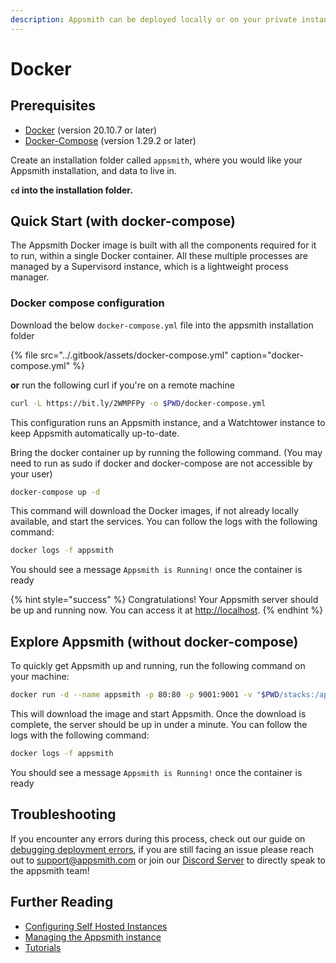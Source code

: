 ```yaml
---
description: Appsmith can be deployed locally or on your private instance using Docker
---
```


# Docker

## Prerequisites

* [Docker](https://docs.docker.com/get-docker/) \(version 20.10.7 or later\)
* [Docker-Compose](https://docs.docker.com/compose/install/) \(version 1.29.2 or later\)

Create an installation folder called `appsmith`, where you would like your Appsmith installation, and data to live in.

**`cd` into the installation folder.**

## Quick Start \(with docker-compose\)

The Appsmith Docker image is built with all the components required for it to run, within a single Docker container. All these multiple processes are managed by a Supervisord instance, which is a lightweight process manager.

### Docker compose configuration

Download the below `docker-compose.yml` file into the appsmith installation folder

{% file src="../.gitbook/assets/docker-compose.yml" caption="docker-compose.yml" %}

**or** run the following curl if you're on a remote machine

```bash
curl -L https://bit.ly/2WMPFPy -o $PWD/docker-compose.yml
```

This configuration runs an Appsmith instance, and a Watchtower instance to keep Appsmith automatically up-to-date.

Bring the docker container up by running the following command. \(You may need to run as sudo if docker and docker-compose are not accessible by your user\)

```bash
docker-compose up -d
```

This command will download the Docker images, if not already locally available, and start the services. You can follow the logs with the following command:

```bash
docker logs -f appsmith
```

You should see a message `Appsmith is Running!` once the container is ready

{% hint style="success" %}
Congratulations! Your Appsmith server should be up and running now. You can access it at [http://localhost](http://localhost).
{% endhint %}

## Explore Appsmith \(without docker-compose\)

To quickly get Appsmith up and running, run the following command on your machine:

```bash
docker run -d --name appsmith -p 80:80 -p 9001:9001 -v "$PWD/stacks:/appsmith-stacks" appsmith/appsmith-ce
```

This will download the image and start Appsmith. Once the download is complete, the server should be up in under a minute. You can follow the logs with the following command:

```bash
docker logs -f appsmith
```

You should see a message `Appsmith is Running!` once the container is ready

## Troubleshooting

If you encounter any errors during this process, check out our guide on [debugging deployment errors](../troubleshooting-guide/deployment-errors.md), if you are still facing an issue please reach out to [support@appsmith.com](mailto:support@appsmith.com) or join our [Discord Server](https://discord.com/invite/rBTTVJp) to directly speak to the appsmith team!

## Further Reading

* [Configuring Self Hosted Instances](instance-configuration/#configuring-docker-installations)
* [Managing the Appsmith instance](instance-management.md)
* [Tutorials](../tutorials/)

